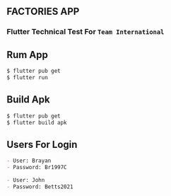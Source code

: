 ## FACTORIES APP
### Flutter Technical Test For `Team International`

## Rum App

```sh
$ flutter pub get
$ flutter run
```

## Build Apk
```sh
$ flutter pub get
$ flutter build apk 
```

## Users For Login

```md
- User: Brayan
- Password: Br1997C

- User: John
- Password: Betts2021
```
